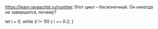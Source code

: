 https://learn.javascript.ru/number
Этот цикл – бесконечный. Он никогда не завершится, почему?

let i = 0;
while (i != 10) {
i += 0.2;
}
